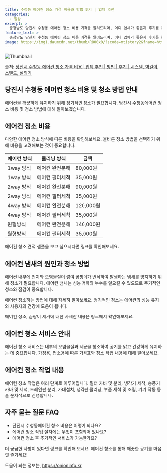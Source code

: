 ```yaml
---
title: 수청동 에어컨 청소 가격 비용과 방법 후기 | 업체 추천
categories:
  - 일상
excerpt: >
  충청남도 당진시 수청동 에어컨 청소 비용 가격을 알려드리며, 어디 업체가 좋은지 후기를 통해 알아보겠습니다. 현재 글에서는 시스템, 벽걸이, 스탠드, 실외기 각각에 대해 청소 비용이 나와 있으니 참고하시면 되겠습니다. 에어컨 분해 청소 방법 보기 👈 클릭셀프 에어컨 청소 방법 보기👈 클릭당진시 수청동 에어컨 청소 비용시스템에어컨 방식클리닝방식금액1way 방식에어컨 완전분해80,000원1way 방식에어컨 필터세척35,000원2way 방식에어컨 완전분해90,000원2way 방식에어컨 필터세척35,000원4way 방식에어컨 완전분해120,000원4way 방식에어컨 필터세척35,000원원형방식에어컨 완전분해140,000원원형방식에어컨 필터세척35,000원에어컨 청소 견적 샘플 보기 👈 클릭 에어컨 냄새의 원인은..
feature_text: >
  충청남도 당진시 수청동 에어컨 청소 비용 가격을 알려드리며, 어디 업체가 좋은지 후기를 통해 알아보겠습니다. 현재 글에서는 시스템, 벽걸이, 스탠드, 실외기 각각에 대해 청소 비용이 나와 있으니 참고하시면 되겠습니다. 에어컨 분해 청소 방법 보기 👈 클릭셀프 에어컨 청소 방법 보기👈 클릭당진시 수청동 에어컨 청소 비용시스템에어컨 방식클리닝방식금액1way 방식에어컨 완전분해80,000원1way 방식에어컨 필터세척35,000원2way 방식에어컨 완전분해90,000원2way 방식에어컨 필터세척35,000원4way 방식에어컨 완전분해120,000원4way 방식에어컨 필터세척35,000원원형방식에어컨 완전분해140,000원원형방식에어컨 필터세척35,000원에어컨 청소 견적 샘플 보기 👈 클릭 에어컨 냄새의 원인은..
image: https://img1.daumcdn.net/thumb/R800x0/?scode=mtistory2&fname=https%3A%2F%2Fblog.kakaocdn.net%2Fdn%2FeiqHG2%2FbtsHw4mllu2%2FhVVsJMcRlGGDCWGk2VlKJ1%2Fimg.webp
---
```


![Thumbnail](https://img1.daumcdn.net/thumb/R800x0/?scode=mtistory2&fname=https%3A%2F%2Fblog.kakaocdn.net%2Fdn%2FeiqHG2%2FbtsHw4mllu2%2FhVVsJMcRlGGDCWGk2VlKJ1%2Fimg.webp)

<p>출처: <a href="https://onioninfo.kr/entry/%EB%8B%B9%EC%A7%84%EC%8B%9C-%EC%88%98%EC%B2%AD%EB%8F%99-%EC%97%90%EC%96%B4%EC%BB%A8-%EC%B2%AD%EC%86%8C-%EA%B0%80%EA%B2%A9-%EB%B9%84%EC%9A%A9-%EC%97%85%EC%B2%B4-%EC%B6%94%EC%B2%9C-%EB%B0%A9%EB%B2%95-%ED%9B%84%EA%B8%B0-%EC%8B%9C%EC%8A%A4%ED%85%9C-%EB%B2%BD%EA%B1%B8%EC%9D%B4-%EC%8A%A4%ED%83%A0%EB%93%9C-%EC%8B%A4%EC%99%B8%EA%B8%B0" rel="dofollow">당진시 수청동 에어컨 청소 가격 비용 | 업체 추천 | 방법 | 후기 | 시스템, 벽걸이, 스탠드, 실외기</a> </p>

## 당진시 수청동 에어컨 청소 비용 및 청소 방법 안내

에어컨을 깨끗하게 유지하기 위해 정기적인 청소가 필요합니다. 당진시 수청동에어컨 청소 비용 및 청소 방법에 대해 알아보겠습니다.

## 에어컨 청소 비용

다양한 에어컨 청소 방식에 따른 비용을 확인해보세요. 올바른 청소 방법을 선택하기 위해 비용을 고려해보는 것이 중요합니다.

에어컨 방식 | 클리닝 방식 | 금액  
---|---|---  
1way 방식 | 에어컨 완전분해 | 80,000원  
1way 방식 | 에어컨 필터세척 | 35,000원  
2way 방식 | 에어컨 완전분해 | 90,000원  
2way 방식 | 에어컨 필터세척 | 35,000원  
4way 방식 | 에어컨 완전분해 | 120,000원  
4way 방식 | 에어컨 필터세척 | 35,000원  
원형방식 | 에어컨 완전분해 | 140,000원  
원형방식 | 에어컨 필터세척 | 35,000원  
  
에어컨 청소 견적 샘플을 보고 싶으시다면 링크를 확인해보세요.

## 에어컨 냄새의 원인과 청소 방법

에어컨 내부에 먼지와 오염물질이 쌓여 곰팡이가 번식하여 발생하는 냄새를 방지하기 위해 청소가 필요합니다. 에어컨 냄새는 성능 저하와 누수를
일으킬 수 있으므로 주기적인 청소와 점검이 중요합니다.

에어컨 청소하는 방법에 대해 자세히 알아보세요. 정기적인 청소는 에어컨의 성능 유지와 사용자의 건강에 도움이 됩니다.

에어컨 청소, 곰팡이 제거에 대한 자세한 내용은 링크에서 확인해보세요.

## 에어컨 청소 서비스 안내

에어컨 청소 서비스는 내부의 오염물질과 세균을 청소하여 공기를 맑고 건강하게 유지하는 데 중요합니다. 가정용, 업소용에 따른 가격표와 청소
작업 내용에 대해 알아보세요.

## 에어컨 청소 작업 내용

에어컨 청소 작업은 여러 단계로 이루어집니다. 필터 카바 및 분리, 냉각기 세척, 송풍기 카바 및 세척, 드레인판 분리, 가대설치, 냉각핀
클리닝, 부품 세척 및 조립, 기기 작동 등을 순차적으로 진행합니다.

## 자주 묻는 질문 FAQ

  * 단진시 수청동에어컨 청소 비용은 어떻게 되나요?
  * 에어컨 청소 작업 절차에는 무엇이 포함되어 있나요?
  * 에어컨 청소 후 추가적인 서비스가 가능한가요?

더 궁금한 사항이 있다면 링크를 확인해 보세요. 에어컨 청소를 통해 깨끗한 공기를 마음껏 즐기세요!

 

도움이 되는 정보는, <a href="https://onioninfo.kr" rel="dofollow">https://onioninfo.kr</a>


